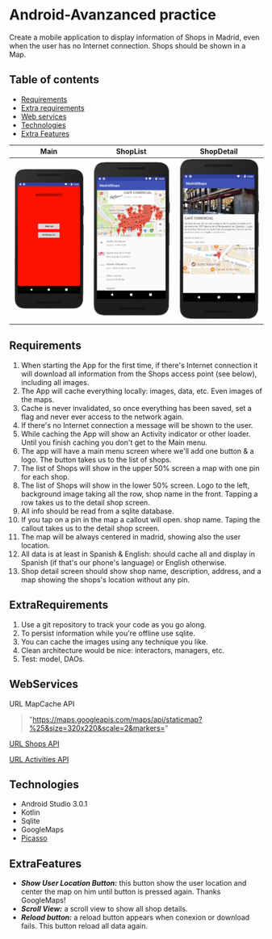 # Android-Avanzanced practice

Create a mobile application to display information of Shops in Madrid, even when the user has no Internet connection. Shops should be shown in a Map.

## Table of contents
- [Requirements](#requirements)
- [Extra requirements](#extrarequirements)
- [Web services](#webservices)
- [Technologies](#technologies)
- [Extra Features](#extrafeatures)

Main | ShopList | ShopDetail
---- | -------- | ----------
<img src= "./app/src/main/res/screenshots/Main.png" width="250px"> | <img src= "./app/src/main/res/screenshots/ShopList.png" width="250px"> | <img src= "./app/src/main/res/screenshots/ShopDetail.png" width="250px">

## Requirements

1. When starting the App for the first time, if there's Internet connection it will download all information from the Shops access point (see below), including all images.
2. The App will cache everything locally: images, data, etc. Even images of the maps.
3. Cache is never invalidated, so once everything has been saved, set a flag and never ever access to the network again.
4. If there's no Internet connection a message will be shown to the user.
5. While caching the App will show an Activity indicator or other loader. Until you finish caching you don't get to the Main menu.
6. The app will have a main menu screen where we'll add one button & a logo. The button takes us to the list of shops.
7. The list of Shops will show in the upper 50% screen a map with one pin for each shop.
8. The list of Shops will show in the lower 50% screen. Logo to the left, background image taking all the row, shop name in the front. Tapping a row takes us to the detail shop screen.
9. All info should be read from a sqlite database.
10. If you tap on a pin in the map a callout will open.
shop name. Taping the callout takes us to the detail shop screen.
11. The map will be always centered in madrid, showing also the user location.
12. All data is at least in Spanish & English: should cache all and display in Spanish (if that's our phone's language) or English otherwise.
13. Shop detail screen should show shop name, description, address, and a map showing the shops's location without any pin.

## ExtraRequirements
1. Use a git repository to track your code as you go along.
2. To persist information while you're offline use sqlite.
3. You can cache the images using any technique you like.
4. Clean architecture would be nice: interactors, managers, etc.
5. Test: model, DAOs.

## WebServices
URL MapCache API
>"https://maps.googleapis.com/maps/api/staticmap?%25&size=320x220&scale=2&markers="

[URL Shops API](https://madrid-shops.com/json_new/getShops.php)

[URL Activities API](https://madrid-shops.com/json_new/getActivities.php)

## Technologies
* Android Studio 3.0.1
* Kotlin
* Sqlite
* GoogleMaps
* [Picasso](http://square.github.io/picasso/)

## ExtraFeatures
* ***Show User Location Button:*** this button show the user location and center the map on him until button is pressed again. Thanks GoogleMaps!
* ***Scroll View:*** a scroll view to show all shop details.
* ***Reload button:*** a reload button appears when conexion or download fails. This button reload all data again.